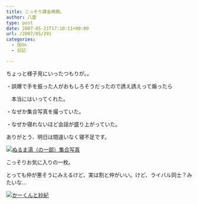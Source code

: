 ```yaml
---
title: こっそり課金再開。
author: 八雲
type: post
date: 2007-05-21T17:10:11+00:00
url: /2007/05/291
categories:
  - 信On
  - 日記

---
```

ちょっと様子見にいったつもりが。。
  
・誤爆で手を振った人がおもしろそうだったので誘え誘えって煽ったら
  
　本当にはいってくれた。
  
・なぜか集合写真を撮っていた。
  
・なぜか寝れないほど会話が盛り上がっていた。

ありがとう、明日は間違いなく寝不足です。
  
[![ぬるま湯（の一部）集合写真][1]][2]

こっそりお気に入りの一枚。
  
とっても仲が悪そうにみえるけど、実は割と仲がいい。けど、ライバル同士？みたいな…
  
[![かーくんと紗紀][3]][4]

 [1]: http://201002169486.tmp.que.ne.jp/wp-content/uploads/2007/05/nol070522081-150x150.jpg
 [2]: http://201002169486.tmp.que.ne.jp/wp-content/uploads/2007/05/nol070522081.jpg "ぬるま湯（の一部）集合写真"
 [3]: http://201002169486.tmp.que.ne.jp/wp-content/uploads/2007/05/nol070522011-150x150.jpg
 [4]: http://201002169486.tmp.que.ne.jp/wp-content/uploads/2007/05/nol070522011.jpg "かーくんと紗紀"